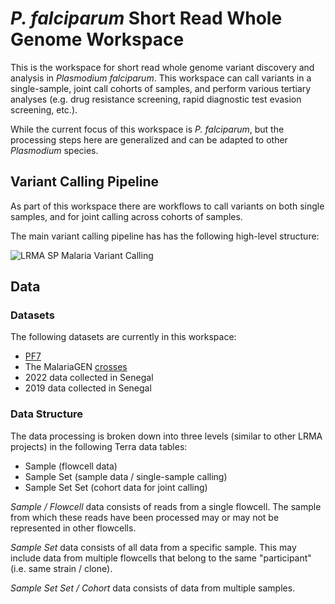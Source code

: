 # _P. falciparum_ Short Read Whole Genome Workspace
This is the workspace for short read whole genome variant discovery and analysis in _Plasmodium falciparum_.   This workspace can call variants in a single-sample, joint call cohorts of samples, and perform various tertiary analyses (e.g. drug resistance screening, rapid diagnostic test evasion screening, etc.).

While the current focus of this workspace is _P. falciparum_, but the processing steps here are generalized and can be adapted to other _Plasmodium_ species.

## Variant Calling Pipeline

As part of this workspace there are workflows to call variants on both single samples, and for joint calling across cohorts of samples.

The main variant calling pipeline has has the following high-level structure:

![LRMA SP Malaria Variant Calling](https://github.com/broadinstitute/long-read-pipelines/raw/jts_kvg_sp_malaria/extra_documentation/sp_malaria/lrma_sr_malaria_pipeline_diagram_high_level.png)

## Data

### Datasets

The following datasets are currently in this workspace:
- [PF7](https://www.malariagen.net/apps/pf7/)
- The MalariaGEN [crosses](https://www.malariagen.net/parasite/p-falciparum-genetic-crosses)
- 2022 data collected in Senegal
- 2019 data collected in Senegal

### Data Structure

The data processing is broken down into three levels (similar to other LRMA projects) in the following Terra data tables:
*  Sample (flowcell data)
*  Sample Set (sample data / single-sample calling)
*  Sample Set Set (cohort data for joint calling)

_Sample / Flowcell_ data consists of reads from a single flowcell.  The sample from which these reads have been processed may or may not be represented in other flowcells.

_Sample Set_ data consists of all data from a specific sample.  This may include data from multiple flowcells that belong to the same "participant" (i.e. same strain / clone).

_Sample Set Set / Cohort_ data consists of data from multiple samples.  

